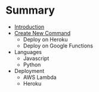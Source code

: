# Summary

* [Introduction](README.md)
* [Create New Command](chapter1.md)
   * Deploy on Heroku
   * Deploy on Google Functions
* Languages
   * Javascript
   * Python
* Deployment
   * AWS Lambda
   * Heroku

